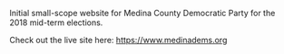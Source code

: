 Initial small-scope website for Medina County Democratic Party for the 2018 mid-term elections.

Check out the live site here: https://www.medinadems.org

